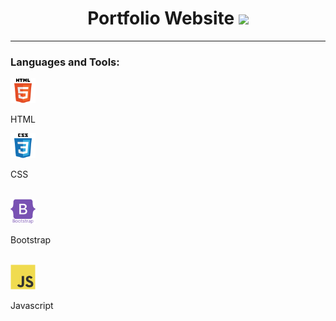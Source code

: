 <h1 align="center">Portfolio Website <img src="https://media.giphy.com/media/YULPJoecGetvtOm1H0/giphy.gif" width="35"></h1>
<hr>
<h3 align="left">Languages and Tools:</h3>
<p align="left">

<div>
 <img
      src="https://raw.githubusercontent.com/devicons/devicon/master/icons/html5/html5-original-wordmark.svg"
      alt="html5" width="40" height="40" /> <p>HTML</p>
</div>
<img
      src="https://raw.githubusercontent.com/devicons/devicon/master/icons/css3/css3-original-wordmark.svg" alt="css3"
      width="40" height="40" /> <p>CSS</p> <br>
  <img src="https://raw.githubusercontent.com/devicons/devicon/master/icons/bootstrap/bootstrap-plain-wordmark.svg"
      alt="bootstrap" width="40" height="40" /> <p>Bootstrap</p> <br>
  <img
      src="https://raw.githubusercontent.com/devicons/devicon/master/icons/javascript/javascript-original.svg"
      alt="javascript" width="40" height="40" />  <p>Javascript</p> <br>
</p>
